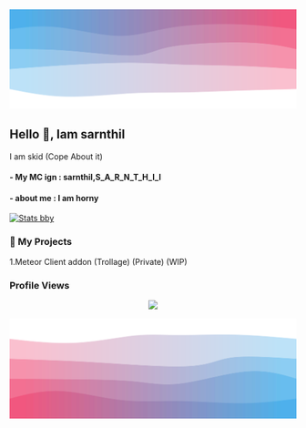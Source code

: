 <img src="/top.svg"/>

## Hello 👋, Iam sarnthil

I am skid (Cope About it)

#### - My MC ign : sarnthil,S_A_R_N_T_H_I_l
#### - about me : I am horny
[![Stats bby](https://github-readme-stats.vercel.app/api?username=sarnthilIsHorny&theme=nightowl)](https://github.com/anuraghazra/github-readme-stats)             
### 🚀 My Projects
1.Meteor Client addon (Trollage) (Private) (WIP)
### Profile Views
<p align="center">
  <img src="https://count.getloli.com/get/@sarnthilIsHorny?theme=gelbooru" />
</p>

<img src="/bottom.svg"/>
